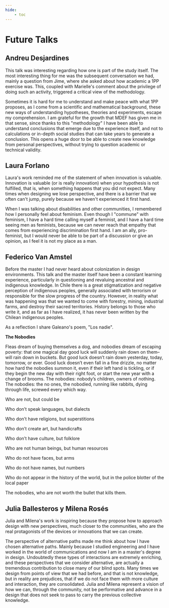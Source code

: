 ```yaml
---
hide:
    - toc
---
```


# Future Talks

## Andreu Desjardines

This talk was interesting regarding how one is part of the study itself. The most interesting thing for me was the subsequent conversation we had, mainly a question from Jime, where she asked about how academic a 1PP exercise was. This, coupled with Marielle's comment about the privilege of doing such an activity, triggered a critical view of the methodology.

Sometimes it is hard for me to understand and make peace with what 1PP proposes, as I come from a scientific and mathematical background, these new ways of understanding hypotheses, theories and experiments, escape my comprehension. I am grateful for the growth that MDEF has given me in that sense, since thanks to this "methodology" I have been able to understand conclusions that emerge due to the experience itself, and not to calculations or in-depth social studies that can take years to generate a conclusion. This opens a huge door to be able to create new knowledge from personal perspectives, without trying to question academic or technical validity.

## Laura Forlano

Laura's work reminded me of the statement of when innovation is valuable. Innovation is valuable (or is really innovation) when your hypothesis is not fulfilled, that is, when something happens that you did not expect. Many times when designing we lose perspective, and there is a barrier that we often can't jump, purely because we haven't experienced it first hand.

When I was talking about disabilities and other communities, I remembered how I personally feel about feminism. Even though I "commune" with feminism, I have a hard time calling myself a feminist, and I have a hard time seeing men as feminists, because we can never reach that empathy that comes from experiencing discrimination first hand. I am an ally, pro-feminist, but I would never be able to be part of a discussion or give an opinion, as I feel it is not my place as a man.

## Federico Van Amstel

Before the master I had never heard about colonization in design environments. This talk and the master itself have been a constant learning experience, particularly in questioning and revaluing ancestral and indigenous knowledge. In Chile there is a great stigmatization and negative perception of indigenous peoples, generally associated with terrorism or responsible for the slow progress of the country. However, in reality what was happening was that we wanted to come with forestry, mining, industrial farms, and destroy their sacred territories. History belongs to those who write it, and as far as I have realized, it has never been written by the Chilean indigenous peoples.

As a reflection I share Galeano's poem, "Los nadie".

 **The Nobodies**

Fleas dream of buying themselves a dog, and nobodies dream of escaping poverty: that one magical day good luck will suddenly rain down on them–will rain down in buckets. But good luck doesn’t rain down yesterday, today, tomorrow, or ever. Good luck doesn’t even fall in a fine drizzle, no matter how hard the nobodies summon it, even if their left hand is tickling, or if they begin the new day with their right foot, or start the new year with a change of brooms.
The nobodies: nobody’s children, owners of nothing. The nobodies: the no ones, the nobodied, running like rabbits, dying through life, screwed every which way.


Who are not, but could be

Who don’t speak languages, but dialects

Who don’t have religions, but superstitions

Who don’t create art, but handicrafts

Who don’t have culture, but folklore

Who are not human beings, but human resources

Who do not have faces, but arms

Who do not have names, but numbers

Who do not appear in the history of the world, but in the police blotter of the local paper

The nobodies, who are not worth the bullet that kills them.

## Julia Ballesteros y Milena Rosés

Julia and Milena's work is inspiring because they propose how to approach design with new perspectives, much closer to the communities, who are the real protagonists of the devices or innovations that we can create.

The perspective of alternative paths made me think about how I have chosen alternative paths. Mainly because I studied engineering and I have worked in the world of communications and now I am in a master's degree in design. Undoubtedly these types of interactions are extremely enriching, and these perspectives that we consider alternative, are actually a tremendous contribution to close many of our blind spots. Many times we design from points of view that we had before, and that is not knowledge, but in reality are prejudices, that if we do not face them with more culture and interaction, they are consolidated. Julia and Milena represent a vision of how we can, through the community, not be performative and advance in a design that does not seek to pass to carry the previous collective knowledge.
